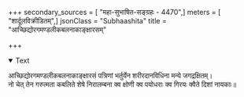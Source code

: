 +++
secondary_sources = [ "महा-सुभाषित-सङ्ग्रहः - 4470",]
meters = [ "शार्दूलविक्रीडितम्",]
jsonClass = "Subhaashita"
title = "आच्छिद्योरगमण्डलीकबलनाकाङ्क्षारसम्"

+++

<details open><summary>Text</summary>

आच्छिद्योरगमण्डलीकबलनाकाङ्क्षारसं पत्रिणां भर्तुर्येन शरीरदानविधिना मन्ये जगद्रक्षितम्।  
नो चेत् तेन गरुत्मता कबलिते शेषे निरालम्बना क्व क्षोणी क्व पयोधराः क्व गिरयः क्वैते दिशां नायकाः॥
</details>
